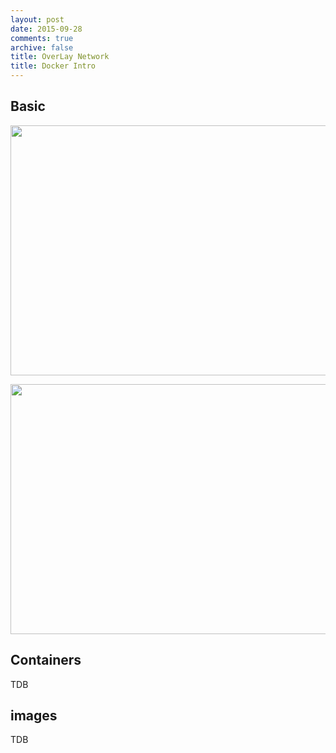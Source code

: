 ```yaml
---
layout: post
date: 2015-09-28
comments: true
archive: false
title: OverLay Network
title: Docker Intro
---
```

## Basic

<a href="Containers Vs VMS"><img src="http://www.rightscale.com/blog/sites/default/files/docker-containers-vms.png" align="center" height="400" width="600" ></a>

<a href="Docker Execution driver"><img src="http://blog.docker.com/wp-content/uploads/2014/03/docker-execdriver-diagram.png" align="center" height="400" width="600" ></a>

## Containers
TDB

## images
TDB

